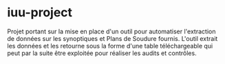 # iuu-project

Projet portant sur la mise en place d'un outil pour automatiser l'extraction de données sur les synoptiques et Plans de Soudure fournis. L'outil extrait les données et les retourne sous la forme d'une table téléchargeable qui peut par la suite être exploitée pour réaliser les audits et contrôles.
